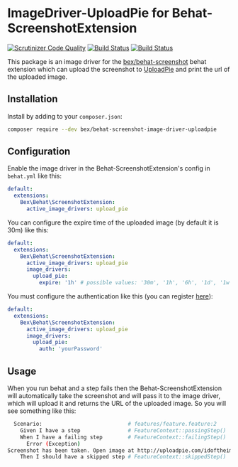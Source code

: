 ImageDriver-UploadPie for Behat-ScreenshotExtension
=========================
[![Scrutinizer Code Quality](https://scrutinizer-ci.com/g/tkotosz/behat-screenshot-image-driver-uploadpie/badges/quality-score.png?b=master)](https://scrutinizer-ci.com/g/tkotosz/behat-screenshot-image-driver-uploadpie/?branch=master)
[![Build Status](https://scrutinizer-ci.com/g/tkotosz/behat-screenshot-image-driver-uploadpie/badges/build.png?b=master)](https://scrutinizer-ci.com/g/tkotosz/behat-screenshot-image-driver-uploadpie/build-status/master)
[![Build Status](https://travis-ci.org/tkotosz/behat-screenshot-image-driver-uploadpie.svg?branch=master)](https://travis-ci.org/tkotosz/behat-screenshot-image-driver-uploadpie)

This package is an image driver for the [bex/behat-screenshot](https://github.com/elvetemedve/behat-screenshot) behat extension which can upload the screenshot to [UploadPie](http://uploadpie.com) and print the url of the uploaded image.

Installation
------------

Install by adding to your `composer.json`:

```bash
composer require --dev bex/behat-screenshot-image-driver-uploadpie
```

Configuration
-------------

Enable the image driver in the Behat-ScreenshotExtension's config in `behat.yml` like this:

```yml
default:
  extensions:
    Bex\Behat\ScreenshotExtension:
      active_image_drivers: upload_pie
```

You can configure the expire time of the uploaded image (by default it is 30m) like this:

```yml
default:
  extensions:
    Bex\Behat\ScreenshotExtension:
      active_image_drivers: upload_pie
      image_drivers:
        upload_pie:
          expire: '1h' # possible values: '30m', '1h', '6h', '1d', '1w'
```

You must configure the authentication like this (you can register [here](https://uploadpie.com/why)):

```yml
default:
  extensions:
    Bex\Behat\ScreenshotExtension:
      active_image_drivers: upload_pie
      image_drivers:
        upload_pie:
          auth: 'yourPassword'
```

Usage
-----

When you run behat and a step fails then the Behat-ScreenshotExtension will automatically take the screenshot and will pass it to the image driver, which will upload it and returns the URL of the uploaded image. So you will see something like this:

```bash
  Scenario:                           # features/feature.feature:2
    Given I have a step               # FeatureContext::passingStep()
    When I have a failing step        # FeatureContext::failingStep()
      Error (Exception)
Screenshot has been taken. Open image at http://uploadpie.com/idoftheimage
    Then I should have a skipped step # FeatureContext::skippedStep()
```
